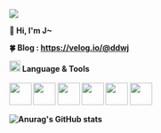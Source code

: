 <img src="https://user-images.githubusercontent.com/44609018/194487937-526234c6-4879-4f19-bccd-606efea1d313.png">

<b>👋 Hi, I'm J~<br>

<b>🍀 Blog<b>
: https://velog.io/@ddwj<br>

<img src="https://user-images.githubusercontent.com/44609018/193739010-5aae5bf8-d866-417a-8e7d-8d462dce5156.png" style="width:20px">  <b>Language & Tools<br><br>
<img src="https://user-images.githubusercontent.com/44609018/193732910-8bbf3c09-3ef0-4763-8b8f-034aecddf69c.png" style="width:40px">
<img src="https://user-images.githubusercontent.com/44609018/193733017-bae768f8-91a7-42eb-a8e5-a5f1bdeb7a7e.png" style="width:40px">
<img src="https://user-images.githubusercontent.com/44609018/193733169-19f26d75-deb8-47e9-9c77-33f71ffb3c36.png" style="width:40px">
<img src="https://user-images.githubusercontent.com/44609018/193731725-ddd3eb14-8b8f-42b1-8b24-9678594aec22.png" style="width:40px">
<img src="https://user-images.githubusercontent.com/44609018/193744281-e4237cc3-866e-4800-84ed-7a979afec627.png" style="width:40px; height:40px">
<img src="https://cdn.jsdelivr.net/gh/devicons/devicon/icons/git/git-plain.svg" style="width:40px;">
          
          

![Anurag's GitHub stats](https://github-readme-stats.vercel.app/api?username=JHKIMS&show_icons=true&theme=algolia)
